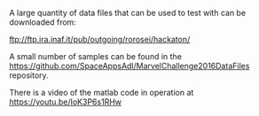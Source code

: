A large quantity of data files that can be used to test with can be downloaded from:

ftp://ftp.ira.inaf.it/pub/outgoing/rorosei/hackaton/

A small number of samples can be found in the https://github.com/SpaceAppsAdl/MarvelChallenge2016DataFiles repository.

There is a video of the matlab code in operation at https://youtu.be/IoK3P6s1RHw
